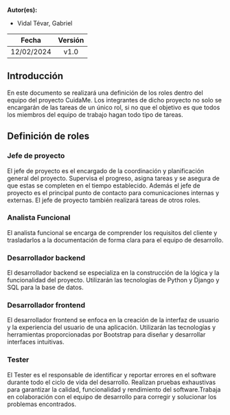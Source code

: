 ﻿**Autor(es):**
- Vidal Tévar, Gabriel


|**Fecha**|**Versión**|
| :-: | :-: |
|12/02/2024|v1.0|


## Introducción
En este documento se realizará una definición de los roles dentro del equipo del proyecto CuidaMe. Los integrantes de dicho proyecto no solo se encargarán de las tareas de un único rol, si no que el objetivo es que todos los miembros del equipo de trabajo hagan todo tipo de tareas.

## Definición de roles
### Jefe de proyecto
El jefe de proyecto es el encargado de la coordinación y planificación general del proyecto. Supervisa el progreso, asigna tareas y se asegura de que estas se completen en el tiempo establecido. Además el jefe de proyecto es el principal punto de contacto para comunicaciones internas y externas. El jefe de proyecto también realizará tareas de otros roles.

### Analista Funcional
El analista funcional se encarga de comprender los requisitos del cliente y trasladarlos a la documentación de forma clara para el equipo de desarrollo.

### Desarrollador backend
El desarrollador backend se especializa en la construcción de la lógica y la funcionalidad del proyecto. Utilizarán las tecnologías de Python y Django y SQL para la base de datos.

### Desarrollador frontend
El desarrollador frontend se enfoca en la creación de la interfaz de usuario y la experiencia del usuario de una aplicación. Utilizarán las tecnologías y herramientas proporcionadas por Bootstrap para diseñar y desarrollar interfaces intuitivas.

### Tester
El Tester es el responsable de identificar y reportar errores en el software durante todo el ciclo de vida del desarrollo. Realizan pruebas exhaustivas para garantizar la calidad, funcionalidad y rendimiento del software.Trabaja en colaboración con el equipo de desarrollo para corregir y solucionar los problemas encontrados.

